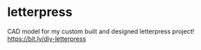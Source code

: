 # letterpress
CAD model for my custom built and designed letterpress project! https://bit.ly/diy-letterpress
